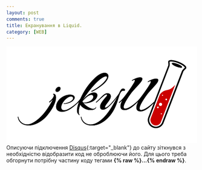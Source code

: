 ```yaml
---
layout: post
comments: true
title: Екранування в Liquid.
category: [WEB]
---
```

![jekyll logo](/assets/media/jekyll.png?style=head)  
Описуючи підключення [Disqus](https://disqus.com/ "Disqus"){:target="_blank"} до сайту зіткнувся з необхідністю відобразити код не оброблюючи його. <!--more-->Для цього треба обгорнути потрібну частину коду тегами **&#123;% rаw %&#125;...&#123;% endrаw %&#125;**.
